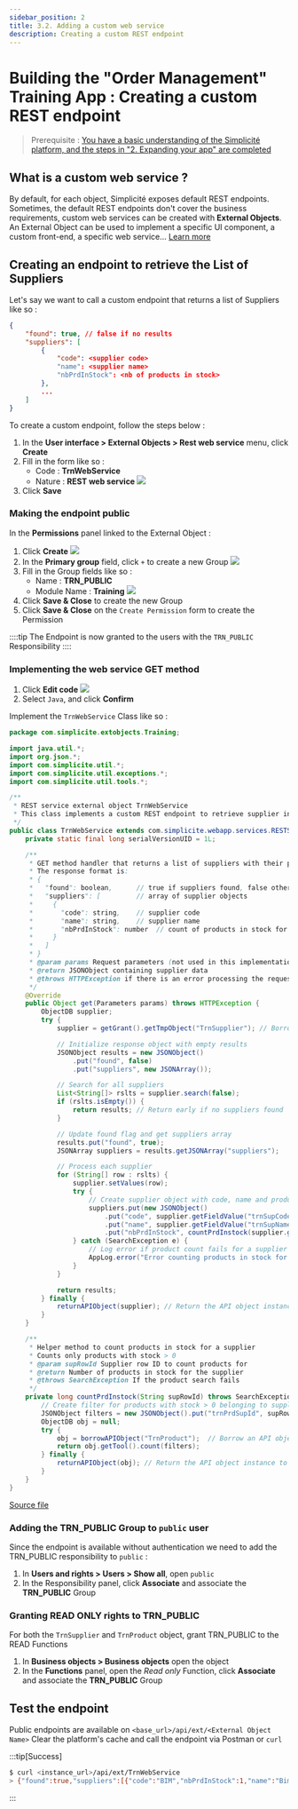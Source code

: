 ```yaml
---
sidebar_position: 2
title: 3.2. Adding a custom web service
description: Creating a custom REST endpoint
---
```


# Building the "Order Management" Training App : Creating a custom REST endpoint

> Prerequisite : [You have a basic understanding of the Simplicité platform, and the steps in "2. Expanding your app" are completed](/category/2-expanding-your-app)

## What is a custom web service ?

By default, for each object, Simplicité exposes default REST endpoints. Sometimes, the default REST endpoints don't cover the business requirements, custom web services can be created with **External Objects**. An External Object can be used to implement a specific UI component, a custom front-end, a specific web service... [Learn more](/category/external-objects)

## Creating an endpoint to retrieve the List of Suppliers

Let's say we want to call a custom endpoint that returns a list of Suppliers like so :
```json
{
    "found": true, // false if no results
    "suppliers": [
        {
            "code": <supplier code>
            "name": <supplier name>
            "nbPrdInStock": <nb of products in stock>
        },
        ...
    ]
}
```

To create a custom endpoint, follow the steps below :
1. In the **User interface > External Objects > Rest web service** menu, click **Create**
2. Fill in the form like so :
    - Code : **TrnWebService**
    - Nature : **REST web service**
    ![](img/external-object/create.png)
3. Click **Save**

### Making the endpoint public

In the **Permissions** panel linked to the External Object :
1. Click **Create**
    ![](img/external-object/create-permission.png)
2. In the **Primary group** field, click `+` to create a new Group
    ![](img/external-object/create-group.png)
3. Fill in the Group fields like so :
    - Name : **TRN_PUBLIC**
    - Module Name : **Training**
    ![](img/external-object/group-values.png)
4. Click **Save & Close** to create the new Group
5. Click **Save & Close** on the `Create Permission` form to create the Permission

::::tip
The Endpoint is now granted to the users with the `TRN_PUBLIC` Responsibility
::::

### Implementing the web service GET method

1. Click **Edit code**
    ![](img/external-object/edit-code.png)
2. Select `Java`, and click **Confirm**

Implement the `TrnWebService` Class like so :

```java title=TrnWebService.java
package com.simplicite.extobjects.Training;

import java.util.*;
import org.json.*;
import com.simplicite.util.*;
import com.simplicite.util.exceptions.*;
import com.simplicite.util.tools.*;

/**
 * REST service external object TrnWebService
 * This class implements a custom REST endpoint to retrieve supplier information including product counts
 */
public class TrnWebService extends com.simplicite.webapp.services.RESTServiceExternalObject {
	private static final long serialVersionUID = 1L;

	/**
	 * GET method handler that returns a list of suppliers with their product counts
	 * The response format is:
	 * {
	 *   "found": boolean,      // true if suppliers found, false otherwise
	 *   "suppliers": [         // array of supplier objects
	 *     {
	 *       "code": string,    // supplier code
	 *       "name": string,    // supplier name
	 *       "nbPrdInStock": number  // count of products in stock for this supplier
	 *     }
	 *   ]
	 * }
	 * @param params Request parameters (not used in this implementation)
	 * @return JSONObject containing supplier data
	 * @throws HTTPException if there is an error processing the request
	 */
	@Override
	public Object get(Parameters params) throws HTTPException {
		ObjectDB supplier;
		try {
			supplier = getGrant().getTmpObject("TrnSupplier"); // Borrow an API object instance from the pool (ZZZ must be returned, see below)

			// Initialize response object with empty results
			JSONObject results = new JSONObject()
				.put("found", false)
				.put("suppliers", new JSONArray());

			// Search for all suppliers
			List<String[]> rslts = supplier.search(false);
			if (rslts.isEmpty()) {
				return results; // Return early if no suppliers found
			}

			// Update found flag and get suppliers array
			results.put("found", true);
			JSONArray suppliers = results.getJSONArray("suppliers");

			// Process each supplier
			for (String[] row : rslts) {
				supplier.setValues(row);
				try {
					// Create supplier object with code, name and product count
					suppliers.put(new JSONObject()
						.put("code", supplier.getFieldValue("trnSupCode"))
						.put("name", supplier.getFieldValue("trnSupName"))
						.put("nbPrdInStock", countPrdInstock(supplier.getRowId())));
				} catch (SearchException e) {
					// Log error if product count fails for a supplier
					AppLog.error("Error counting products in stock for supplier " + supplier.getFieldValue("trnSupCode"), e);
				}
			}

			return results;
		} finally {
			returnAPIObject(supplier); // Return the API object instance to the pool
		}
	}

	/**
	 * Helper method to count products in stock for a supplier
	 * Counts only products with stock > 0
	 * @param supRowId Supplier row ID to count products for
	 * @return Number of products in stock for the supplier
	 * @throws SearchException If the product search fails
	 */
	private long countPrdInstock(String supRowId) throws SearchException {
		// Create filter for products with stock > 0 belonging to supplier
		JSONObject filters = new JSONObject().put("trnPrdSupId", supRowId).put("trnPrdStock", "> 0");
		ObjectDB obj = null;
		try {
			obj = borrowAPIObject("TrnProduct");  // Borrow an API object instance from the pool (ZZZ MUST be returned, see below)
			return obj.getTool().count(filters);
		} finally {
			returnAPIObject(obj); // Return the API object instance to the pool
		}
	}
}
```
[Source file](TrnWebService.java)

### Adding the TRN_PUBLIC Group to `public` user

Since the endpoint is available without authentication we need to add the TRN_PUBLIC responsibility to `public` :
1. In **Users and rights > Users > Show all**, open `public`
2. In the Responsibility panel, click **Associate** and associate the **TRN_PUBLIC** Group

### Granting READ ONLY rights to TRN_PUBLIC

For both the `TrnSupplier` and `TrnProduct` object, grant TRN_PUBLIC to the READ Functions
1. In **Business objects > Business objects** open the object
2. In the **Functions** panel, open the *Read only* Function, click **Associate** and associate the **TRN_PUBLIC** Group


## Test the endpoint

Public endpoints are available on `<base_url>/api/ext/<External Object Name>`
Clear the platform's cache and call the endpoint via Postman or `curl`

:::tip[Success]
```sh
$ curl <instance_url>/api/ext/TrnWebService
> {"found":true,"suppliers":[{"code":"BIM","nbPrdInStock":1,"name":"Bim Computers Ltd."}]}
```
:::